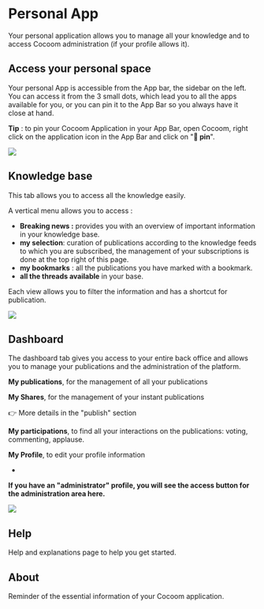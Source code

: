 # Personal App
Your personal application allows you to manage all your knowledge and to access Cocoom administration (if your profile allows it).


## Access your personal space

Your personal App is accessible from the App bar, the sidebar on the left.
You can access it from the 3 small dots, which lead you to all the apps available for you, or you can pin it to the App Bar so you always have it close at hand.

**Tip** : to pin your Cocoom Application in your App Bar, open Cocoom, right click on the application icon in the App Bar and click on "**📌 pin**".


![](https://paper-attachments.dropbox.com/s_8894E2FBE9AD3017C65D16C51280436AF8E7C074199AC5F0B238D3A761969E33_1588955892618_pin-to-AppBar.png)











## Knowledge base

This tab allows you to access all the knowledge easily. 

A vertical menu allows you to access :


- **Breaking news :**  provides you with an overview of important information in your knowledge base.
- **my selection**: curation of publications according to the knowledge feeds to which you are subscribed, the management of your subscriptions is done at the top right of this page.
- **my bookmarks** : all the publications you have marked with a bookmark.
- **all the threads available** in your base.

Each view allows you to filter the information and has a shortcut for publication.

![](https://paper-attachments.dropbox.com/s_8894E2FBE9AD3017C65D16C51280436AF8E7C074199AC5F0B238D3A761969E33_1589103887960_Plan+de+travail+46cocoom-guides-2.png)



## Dashboard

The dashboard tab gives you access to your entire back office and allows you to manage your publications and the administration of the platform.

**My publications**, for the management of all your publications

**My Shares**, for the management of your instant publications

👉 More details in the "publish" section

**My participations**, to find all your interactions on the publications: voting, commenting, applause.

**My Profile**, to edit your profile information

+
**If you have an "administrator" profile, you will see the access button for the administration area here.**


![](https://paper-attachments.dropbox.com/s_8894E2FBE9AD3017C65D16C51280436AF8E7C074199AC5F0B238D3A761969E33_1589103942938_Plan+de+travail+47cocoom-guides-2.png)



## Help

Help and explanations page to help you get started.



## About

Reminder of the essential information of your Cocoom application.

